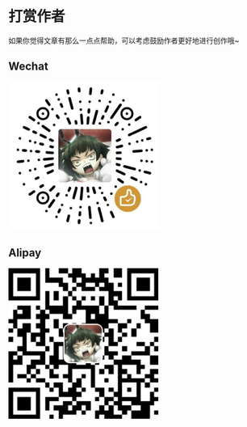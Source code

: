 # 打赏作者

如果你觉得文章有那么一点点帮助，可以考虑鼓励作者更好地进行创作哦~

## Wechat

<img src="/assets/images/wechat.jpg" width="300" alt="wechat" />

## Alipay

<img src="/assets/images/alipay.jpg" width="300" alt="alipay" />